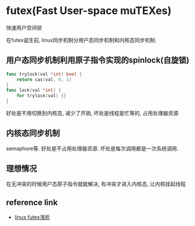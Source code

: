# futex(Fast User-space muTEXes)

快速用户空间锁

在futex诞生前, linux同步机制分用户态同步机制和内核态同步机制.

## 用户态同步机制利用原子指令实现的spinlock(自旋锁)

```go
func trylock(val *int) bool {
    return cas(val, 0, 1)
}
func lock(val *int) {
    for trylock(val) {}
}
```

好处是不用切换到内核态, 减少了开销, 坏处是线程是忙等的, 占用处理器资源

## 内核态同步机制

semaphore等. 好处是不占用处理器资源. 坏处是每次调用都是一次系统调用.

## 理想情况

在无冲突的时候用户态原子指令就能解决, 有冲突才进入内核态, 让内核挂起线程

## reference link

- [linux futex浅析](https://yq.aliyun.com/articles/6043)
